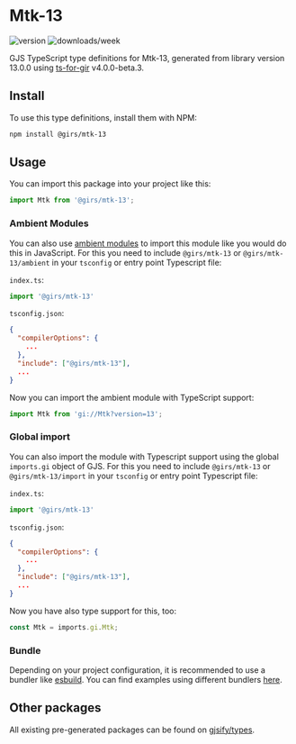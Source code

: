 
# Mtk-13

![version](https://img.shields.io/npm/v/@girs/mtk-13)
![downloads/week](https://img.shields.io/npm/dw/@girs/mtk-13)


GJS TypeScript type definitions for Mtk-13, generated from library version 13.0.0 using [ts-for-gir](https://github.com/gjsify/ts-for-gir) v4.0.0-beta.3.


## Install

To use this type definitions, install them with NPM:
```bash
npm install @girs/mtk-13
```

## Usage

You can import this package into your project like this:
```ts
import Mtk from '@girs/mtk-13';
```

### Ambient Modules

You can also use [ambient modules](https://github.com/gjsify/ts-for-gir/tree/main/packages/cli#ambient-modules) to import this module like you would do this in JavaScript.
For this you need to include `@girs/mtk-13` or `@girs/mtk-13/ambient` in your `tsconfig` or entry point Typescript file:

`index.ts`:
```ts
import '@girs/mtk-13'
```

`tsconfig.json`:
```json
{
  "compilerOptions": {
    ...
  },
  "include": ["@girs/mtk-13"],
  ...
}
```

Now you can import the ambient module with TypeScript support: 

```ts
import Mtk from 'gi://Mtk?version=13';
```

### Global import

You can also import the module with Typescript support using the global `imports.gi` object of GJS.
For this you need to include `@girs/mtk-13` or `@girs/mtk-13/import` in your `tsconfig` or entry point Typescript file:

`index.ts`:
```ts
import '@girs/mtk-13'
```

`tsconfig.json`:
```json
{
  "compilerOptions": {
    ...
  },
  "include": ["@girs/mtk-13"],
  ...
}
```

Now you have also type support for this, too:

```ts
const Mtk = imports.gi.Mtk;
```

### Bundle

Depending on your project configuration, it is recommended to use a bundler like [esbuild](https://esbuild.github.io/). You can find examples using different bundlers [here](https://github.com/gjsify/ts-for-gir/tree/main/examples).

## Other packages

All existing pre-generated packages can be found on [gjsify/types](https://github.com/gjsify/types).

